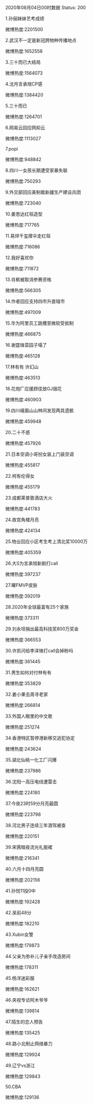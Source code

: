 2020年08月04日00时数据
Status: 200

1.孙俪妹妹艺考成绩

微博热度:2201500

2.武汉不一定是新冠跨物种传播地点

微博热度:1652558

3.三十而已大结局

微博热度:1564073

4.沈月言承旭CP感

微博热度:1384420

5.三十而已

微博热度:1264701

6.网易云回应网抑云

微博热度:1113027

7.popi

微博热度:948842

8.四川一女孩长期遭受家暴失联

微博热度:750293

9.外交部回应美制裁新疆生产建设兵团

微博热度:723040

10.姜思达红毯造型

微博热度:717765

11.易烊千玺撑伞走红毯

微博热度:716086

12.我好喜欢你

微博热度:711872

13.肖枫被取消参赛资格

微博热度:566305

14.作者回应支持四市升直辖市

微博热度:497009

15.华为阿里员工跳槽至微软受抵制

微博热度:466875

16.谢霆锋菜园子塌了

微博热度:465128

17.林有有 许幻山

微博热度:463513

18.花炮厂应援顾佳放GJ烟花

微博热度:460903

19.四川峨眉山山林间发现两具遗骸

微博热度:459948

20.二十不惑

微博热度:457926

21.日本空调小哥扮女装上门装空调

微博热度:455817

22.柯有伦得女

微博热度:455179

23.成都莱普敦酒店大火

微博热度:441783

24.故宫角楼月亮

微博热度:424134

25.物业回应小区考生考上清北奖10000万

微博热度:405359

26.大S为言承旭新剧打call

微博热度:397237

27.曜FMVP皮肤

微博热度:392019

28.2020年全球最富有25个家族

微博热度:373311

29.刘永坦捐出最高科技奖800万奖金

微博热度:366553

30.许凯问给李泽锋打call会掉粉吗

微博热度:361445

31.男生如何对付林有有

微博热度:353829

32.姜小果去周寻老家

微博热度:266814

33.外国人眼里的中文歌

微博热度:251274

34.香港特区暂停港新移交逃犯协定

微博热度:243624

35.湖北仙桃一化工厂闪爆

微博热度:237986

36.沈阳一高压电线遭雷击

微博热度:224180

37.今夜23时59分月亮最圆

微博热度:223798

38.河北男子连续三年酒驾被查

微博热度:220151

39.宋茜暗夜流光礼服裙

微博热度:216341

40.六月十四月亮圆

微博热度:202156

41.孙悦11投0中

微博热度:192428

42.吴前48分

微博热度:182210

43.Xubin女警

微博热度:179873

44.父亲为弥补儿子亲手改造房间

微博热度:178311

45.杨洋迷彩服

微博热度:162621

46.央视专访阿木爷爷

微博热度:139814

47.陌生的恋人预告

微博热度:135425

48.路小北制止网络暴力

微博热度:129924

49.辽宁vs浙江

微博热度:129843

50.CBA

微博热度:129136

